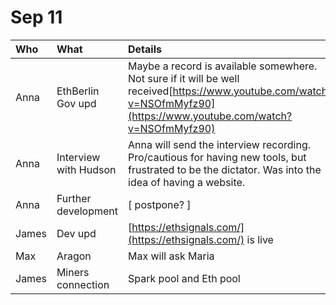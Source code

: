 # Sep 11

| Who | What | Details |
| :--- | :--- | :--- |
| Anna | EthBerlin Gov upd | Maybe a record is available somewhere. Not sure if it will be well received[https://www.youtube.com/watch?v=NSOfmMyfz90](https://www.youtube.com/watch?v=NSOfmMyfz90) |
| Anna | Interview with Hudson | Anna will send the interview recording. Pro/cautious for having new tools, but frustrated to be the dictator. Was into the idea of having a website. |
| Anna | Further development | \[ postpone? \] |
| James | Dev upd | [https://ethsignals.com/](https://ethsignals.com/) is live |
| Max | Aragon  | Max will ask Maria |
| James | Miners connection | Spark pool and Eth pool |



